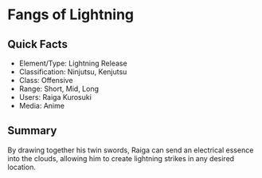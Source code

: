 # Fangs of Lightning

## Quick Facts
- Element/Type: Lightning Release
- Classification: Ninjutsu, Kenjutsu
- Class: Offensive
- Range: Short, Mid, Long
- Users: Raiga Kurosuki
- Media: Anime

## Summary
By drawing together his twin swords, Raiga can send an electrical essence into the clouds, allowing him to create lightning strikes in any desired location.
